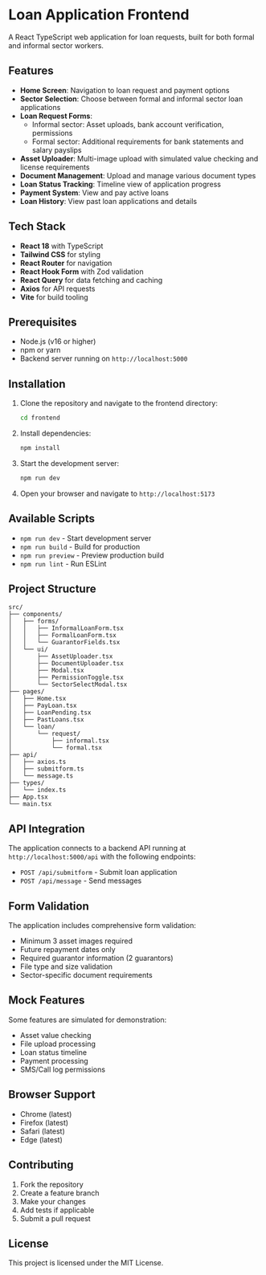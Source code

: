 # Loan Application Frontend

A React TypeScript web application for loan requests, built for both formal and informal sector workers.

## Features

- **Home Screen**: Navigation to loan request and payment options
- **Sector Selection**: Choose between formal and informal sector loan applications
- **Loan Request Forms**: 
  - Informal sector: Asset uploads, bank account verification, permissions
  - Formal sector: Additional requirements for bank statements and salary payslips
- **Asset Uploader**: Multi-image upload with simulated value checking and license requirements
- **Document Management**: Upload and manage various document types
- **Loan Status Tracking**: Timeline view of application progress
- **Payment System**: View and pay active loans
- **Loan History**: View past loan applications and details

## Tech Stack

- **React 18** with TypeScript
- **Tailwind CSS** for styling
- **React Router** for navigation
- **React Hook Form** with Zod validation
- **React Query** for data fetching and caching
- **Axios** for API requests
- **Vite** for build tooling

## Prerequisites

- Node.js (v16 or higher)
- npm or yarn
- Backend server running on `http://localhost:5000`

## Installation

1. Clone the repository and navigate to the frontend directory:
   ```bash
   cd frontend
   ```

2. Install dependencies:
   ```bash
   npm install
   ```

3. Start the development server:
   ```bash
   npm run dev
   ```

4. Open your browser and navigate to `http://localhost:5173`

## Available Scripts

- `npm run dev` - Start development server
- `npm run build` - Build for production
- `npm run preview` - Preview production build
- `npm run lint` - Run ESLint

## Project Structure

```
src/
├── components/
│   ├── forms/
│   │   ├── InformalLoanForm.tsx
│   │   ├── FormalLoanForm.tsx
│   │   └── GuarantorFields.tsx
│   └── ui/
│       ├── AssetUploader.tsx
│       ├── DocumentUploader.tsx
│       ├── Modal.tsx
│       ├── PermissionToggle.tsx
│       └── SectorSelectModal.tsx
├── pages/
│   ├── Home.tsx
│   ├── PayLoan.tsx
│   ├── LoanPending.tsx
│   ├── PastLoans.tsx
│   └── loan/
│       └── request/
│           ├── informal.tsx
│           └── formal.tsx
├── api/
│   ├── axios.ts
│   ├── submitform.ts
│   └── message.ts
├── types/
│   └── index.ts
├── App.tsx
└── main.tsx
```

## API Integration

The application connects to a backend API running at `http://localhost:5000/api` with the following endpoints:

- `POST /api/submitform` - Submit loan application
- `POST /api/message` - Send messages

## Form Validation

The application includes comprehensive form validation:

- Minimum 3 asset images required
- Future repayment dates only
- Required guarantor information (2 guarantors)
- File type and size validation
- Sector-specific document requirements

## Mock Features

Some features are simulated for demonstration:

- Asset value checking
- File upload processing
- Loan status timeline
- Payment processing
- SMS/Call log permissions

## Browser Support

- Chrome (latest)
- Firefox (latest)
- Safari (latest)
- Edge (latest)

## Contributing

1. Fork the repository
2. Create a feature branch
3. Make your changes
4. Add tests if applicable
5. Submit a pull request

## License

This project is licensed under the MIT License.